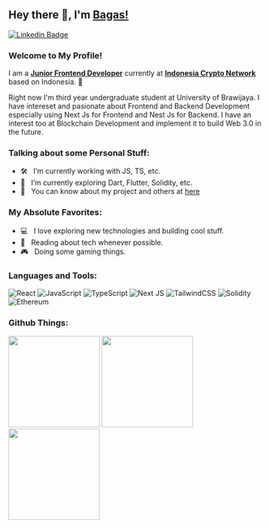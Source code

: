 ## Hey there 👋, I'm [Bagas!](https://github.com/natabagass/)

[![Linkedin Badge](https://img.shields.io/badge/-LinkedIn-0e76a8?style=flat-square&logo=Linkedin&logoColor=white)](https://linkedin.com/in/natabagass)

### Welcome to My Profile!

I am a <b><u>Junior Frontend Developer</u></b> currently at <u><b>[Indonesia Crypto Network](https://indonesiacrypto.network/)</b></u> based on Indonesia. 🌟

Right now I'm third year undergraduate student at University of Brawijaya. I have intereset and pasionate about Frontend and Backend Development especially using Next Js for Frontend and Nest Js for Backend. I have an interest too at Blockchain Development and implement it to build Web 3.0 in the future.

### Talking about some Personal Stuff:

- 🛠 &nbsp; I’m currently working with JS, TS, etc.
- 🚀 &nbsp; I’m currently exploring Dart, Flutter, Solidity, etc.
- 🥸 &nbsp; You can know about my project and others at [here](https://natabagas.tech)

### My Absolute Favorites:

- 💻 &nbsp; I love exploring new technologies and building cool stuff.
- 📰 &nbsp; Reading about tech whenever possible.
- 🎮 &nbsp; Doing some gaming things.

### Languages and Tools:

![React](https://img.shields.io/badge/react-%2320232a.svg?style=for-the-badge&logo=react&logoColor=%2361DAFB) ![JavaScript](https://img.shields.io/badge/javascript-%23323330.svg?style=for-the-badge&logo=javascript&logoColor=%23F7DF1E) ![TypeScript](https://img.shields.io/badge/typescript-%23007ACC.svg?style=for-the-badge&logo=typescript&logoColor=white) ![Next JS](https://img.shields.io/badge/Next-black?style=for-the-badge&logo=next.js&logoColor=white) ![TailwindCSS](https://img.shields.io/badge/tailwindcss-%2338B2AC.svg?style=for-the-badge&logo=tailwind-css&logoColor=white) ![Solidity](https://img.shields.io/badge/Solidity-white?style=for-the-badge&logo=solidity&logoColor=black)
 ![Ethereum](https://img.shields.io/badge/Ethereum-black?style=for-the-badge&logo=ethereum&logoColor=white)


### Github Things:

  <img height="180em" src="https://github-readme-stats.vercel.app/api?username=natabagass&show_icons=true&hide_border=true&&count_private=true&include_all_commits=true" />
  <img height="180em" src="https://github-readme-stats.vercel.app/api/top-langs/?username=natabagass&exclude_repo=KNN-Image-Classification&show_icons=true&hide_border=true&layout=compact&langs_count=8"/>
  <img height="180em" src="https://github-readme-streak-stats.herokuapp.com/?user=natabagass&hide_border=true" />
